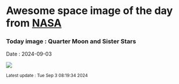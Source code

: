 
# Awesome space image of the day from [NASA](https://api.nasa.gov/)

### Today image : Quarter Moon and Sister Stars
Date : 2024-09-03

![](https://apod.nasa.gov/apod/image/2409/MoonPleiades_Dyer_960.jpg)

<small>Latest update : Tue Sep  3 08:19:34 2024</small>
        